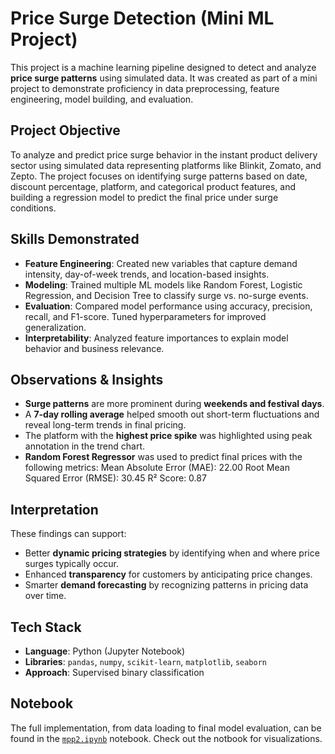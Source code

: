 # Price Surge Detection (Mini ML Project)

This project is a machine learning pipeline designed to detect and analyze **price surge patterns** using simulated data. It was created as part of a mini project to demonstrate proficiency in data preprocessing, feature engineering, model building, and evaluation.


## Project Objective

To analyze and predict price surge behavior in the instant product delivery sector using simulated data representing platforms like Blinkit, Zomato, and Zepto.
The project focuses on identifying surge patterns based on date, discount percentage, platform, and categorical product features, and building a regression model to predict the final price under surge conditions.


## Skills Demonstrated

- **Feature Engineering**: Created new variables that capture demand intensity, day-of-week trends, and location-based insights.
- **Modeling**: Trained multiple ML models like Random Forest, Logistic Regression, and Decision Tree to classify surge vs. no-surge events.
- **Evaluation**: Compared model performance using accuracy, precision, recall, and F1-score. Tuned hyperparameters for improved generalization.
- **Interpretability**: Analyzed feature importances to explain model behavior and business relevance.


## Observations & Insights

- **Surge patterns** are more prominent during **weekends and festival days**.
- A **7-day rolling average** helped smooth out short-term fluctuations and reveal long-term trends in final pricing.
- The platform with the **highest price spike** was highlighted using peak annotation in the trend chart.
- **Random Forest Regressor** was used to predict final prices with the following metrics:
  Mean Absolute Error (MAE): 22.00
  Root Mean Squared Error (RMSE): 30.45
  R² Score: 0.87


## Interpretation

These findings can support:
- Better **dynamic pricing strategies** by identifying when and where price surges typically occur.
- Enhanced **transparency** for customers by anticipating price changes.
- Smarter **demand forecasting** by recognizing patterns in pricing data over time.


## Tech Stack

- **Language**: Python (Jupyter Notebook)
- **Libraries**: `pandas`, `numpy`, `scikit-learn`, `matplotlib`, `seaborn`
- **Approach**: Supervised binary classification


## Notebook

The full implementation, from data loading to final model evaluation, can be found in the [`mpp2.ipynb`](./mpp2.ipynb) notebook.
Check out the notbook for visualizations.
